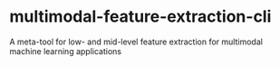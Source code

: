 # multimodal-feature-extraction-cli
A meta-tool for low- and mid-level feature extraction for multimodal machine learning applications
